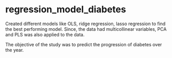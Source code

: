 # regression_model_diabetes

Created different models like OLS, ridge regression, lasso regression to find the best performing model. Since, the data had multicollinear variables, PCA and PLS was also applied to the data. 

The objective of the study was to predict the progression of diabetes over the year.  

